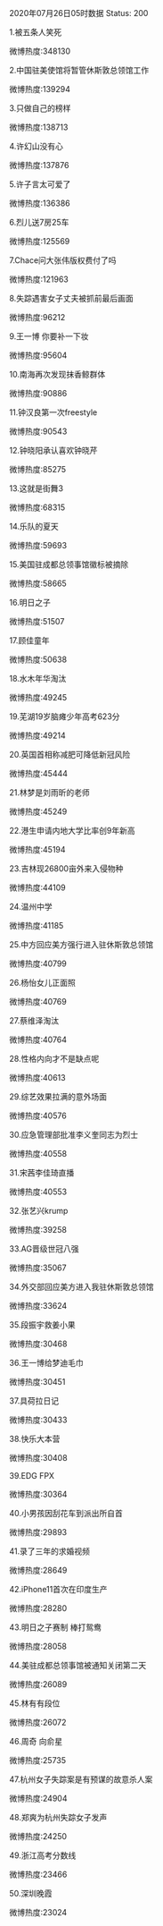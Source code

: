 2020年07月26日05时数据
Status: 200

1.被五条人笑死

微博热度:348130

2.中国驻美使馆将暂管休斯敦总领馆工作

微博热度:139294

3.只做自己的榜样

微博热度:138713

4.许幻山没有心

微博热度:137876

5.许子言太可爱了

微博热度:136386

6.烈儿送7房25车

微博热度:125569

7.Chace问大张伟版权费付了吗

微博热度:121963

8.失踪遇害女子丈夫被抓前最后画面

微博热度:96212

9.王一博 你要补一下妆

微博热度:95604

10.南海再次发现抹香鲸群体

微博热度:90886

11.钟汉良第一次freestyle

微博热度:90543

12.钟晓阳承认喜欢钟晓芹

微博热度:85275

13.这就是街舞3

微博热度:68315

14.乐队的夏天

微博热度:59693

15.美国驻成都总领事馆徽标被摘除

微博热度:58665

16.明日之子

微博热度:51507

17.顾佳童年

微博热度:50638

18.水木年华淘汰

微博热度:49245

19.芜湖19岁脑瘫少年高考623分

微博热度:49214

20.英国首相称减肥可降低新冠风险

微博热度:45444

21.林梦是刘雨昕的老师

微博热度:45249

22.港生申请内地大学比率创9年新高

微博热度:45194

23.吉林现26800亩外来入侵物种

微博热度:44109

24.温州中学

微博热度:41185

25.中方回应美方强行进入驻休斯敦总领馆

微博热度:40799

26.杨怡女儿正面照

微博热度:40769

27.蔡维泽淘汰

微博热度:40764

28.性格内向才不是缺点呢

微博热度:40613

29.综艺效果拉满的意外场面

微博热度:40576

30.应急管理部批准李义奎同志为烈士

微博热度:40558

31.宋茜李佳琦直播

微博热度:40553

32.张艺兴krump

微博热度:39258

33.AG晋级世冠八强

微博热度:35067

34.外交部回应美方进入我驻休斯敦总领馆

微博热度:33624

35.段振宇救姜小果

微博热度:30468

36.王一博给梦迪毛巾

微博热度:30451

37.具荷拉日记

微博热度:30433

38.快乐大本营

微博热度:30408

39.EDG FPX

微博热度:30364

40.小男孩因刮花车到派出所自首

微博热度:29893

41.录了三年的求婚视频

微博热度:28649

42.iPhone11首次在印度生产

微博热度:28280

43.明日之子赛制 棒打鸳鸯

微博热度:28058

44.美驻成都总领事馆被通知关闭第二天

微博热度:26089

45.林有有段位

微博热度:26072

46.周奇 向俞星

微博热度:25735

47.杭州女子失踪案是有预谋的故意杀人案

微博热度:24904

48.郑爽为杭州失踪女子发声

微博热度:24250

49.浙江高考分数线

微博热度:23466

50.深圳晚霞

微博热度:23024

